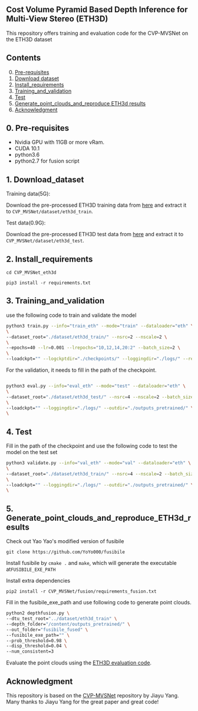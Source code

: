 ## Cost Volume Pyramid Based Depth Inference for Multi-View Stereo (ETH3D)


This repository offers training and evaluation code for the CVP-MVSNet on the ETH3D dataset

## Contents
0. [Pre-requisites](#Pre-requisites)
0. [Download dataset](#Download_dataset)
0. [Install_requirements](#Install_requirements)
0. [Training_and_validation](#Training_and_validation)
0. [Test](#Test)
0. [Generate_point_clouds_and_reproduce ETH3d results](#Generate_point_clouds_and_reproduce_ETH3d_results)
0. [Acknowledgment](#Acknowledgment)

## 0. Pre-requisites

* Nvidia GPU with 11GB or more vRam.
* CUDA 10.1
* python3.6
* python2.7 for fusion script

## 1. Download_dataset

Training data(5G):

Download the pre-processed ETH3D training data from [here](https://drive.google.com/file/d/1EMb65HxFQG8NiJMBJ6C_cm8ohLFOFrcf/view) and extract it to `CVP_MVSNet/dataset/eth3d_train`.

Test data(0.9G):

Download the pre-processed ETH3D test data from [here](https://drive.google.com/file/d/1lQ-UloHlFL1zeE6InVCrBJQLtaZvHbZU/view) and extract it to `CVP_MVSNet/dataset/eth3d_test`.

## 2. Install_requirements

`cd CVP_MVSNet_eth3d`

`pip3 install -r requirements.txt`

## 3. Training_and_validation
use the following code to train and validate the model
```bash
python3 train.py --info="train_eth" --mode="train" --dataloader="eth" \
\
--dataset_root="./dataset/eth3d_train/" --nsrc=2 --nscale=2 \
\
--epochs=40 --lr=0.001 --lrepochs="10,12,14,20:2" --batch_size=2 \
\
--loadckpt="" --logckptdir="./checkpoints/" --loggingdir="./logs/" --resume=0 \
```
For the validation, it needs to fill in the path of the checkpoint.
```bash

python3 eval.py --info="eval_eth" --mode="test" --dataloader="eth" \
\
--dataset_root="./dataset/eth3d_test/" --nsrc=4 --nscale=2 --batch_size=1 \
\
--loadckpt="" --loggingdir="./logs/" --outdir="./outputs_pretrained/" \
\
```

## 4. Test
Fill in the path of the checkpoint and use the following code to test the model on the test set

```bash
python3 validate.py --info="val_eth" --mode="val" --dataloader="eth" \
\
--dataset_root="./dataset/eth3d_train/" --nsrc=4 --nscale=2 --batch_size=1 \
\
--loadckpt="" --loggingdir="./logs/" --outdir="./outputs_pretrained/" \
\
```

## 5. Generate_point_clouds_and_reproduce_ETH3d_results


Check out Yao Yao's modified version of fusibile

`git clone https://github.com/YoYo000/fusibile`

Install fusibile by `cmake .` and `make`, which will generate the executable at`FUSIBILE_EXE_PATH`


Install extra dependencies

`pip2 install -r CVP_MVSNet/fusion/requirements_fusion.txt`

Fill in the fusibile_exe_path and use following code to generate point clouds. 
```bash
python2 depthfusion.py \
--dtu_test_root="../dataset/eth3d_train" \
--depth_folder="/content/outputs_pretrained/" \
--out_folder="fusibile_fused" \
--fusibile_exe_path="" \
--prob_threshold=0.98 \
--disp_threshold=0.04 \
--num_consistent=3
```


Evaluate the point clouds using the [ETH3D evaluation code](https://github.com/ETH3D/multi-view-evaluation).



## Acknowledgment

This repository is based on the [CVP-MVSNet](https://github.com/JiayuYANG/CVP-MVSNet) repository by Jiayu Yang. Many thanks to Jiayu Yang for the great paper and great code!


